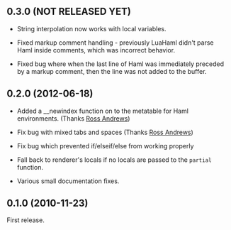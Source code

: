 ## 0.3.0 (NOT RELEASED YET)

* String interpolation now works with local variables.

* Fixed markup comment handling - previously LuaHaml didn't parse Haml inside
  comments, which was incorrect behavior.

* Fixed bug where when the last line of Haml was immediately preceded by a
  markup comment, then the line was not added to the buffer.

## 0.2.0 (2012-06-18)

* Added a __newindex function on to the metatable for Haml environments.
  (Thanks [Ross Andrews](https://github.com/randrews))

* Fix bug with mixed tabs and spaces
  (Thanks [Ross Andrews](https://github.com/randrews))

* Fix bug which prevented if/elseif/else from working properly

* Fall back to renderer's locals if no locals are passed to the `partial` function.

* Various small documentation fixes.


## 0.1.0 (2010-11-23)

First release.
